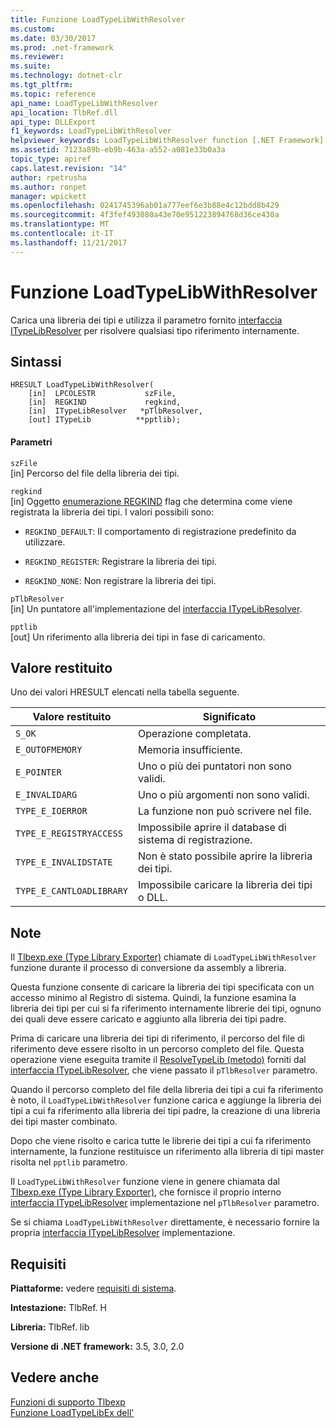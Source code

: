 ```yaml
---
title: Funzione LoadTypeLibWithResolver
ms.custom: 
ms.date: 03/30/2017
ms.prod: .net-framework
ms.reviewer: 
ms.suite: 
ms.technology: dotnet-clr
ms.tgt_pltfrm: 
ms.topic: reference
api_name: LoadTypeLibWithResolver
api_location: TlbRef.dll
api_type: DLLExport
f1_keywords: LoadTypeLibWithResolver
helpviewer_keywords: LoadTypeLibWithResolver function [.NET Framework]
ms.assetid: 7123a89b-eb9b-463a-a552-a081e33b0a3a
topic_type: apiref
caps.latest.revision: "14"
author: rpetrusha
ms.author: ronpet
manager: wpickett
ms.openlocfilehash: 0241745396ab01a777eef6e3b88e4c12bdd8b429
ms.sourcegitcommit: 4f3fef493080a43e70e951223894768d36ce430a
ms.translationtype: MT
ms.contentlocale: it-IT
ms.lasthandoff: 11/21/2017
---
```

# <a name="loadtypelibwithresolver-function"></a>Funzione LoadTypeLibWithResolver
Carica una libreria dei tipi e utilizza il parametro fornito [interfaccia ITypeLibResolver](../../../../docs/framework/unmanaged-api/tlbexp/itypelibresolver-interface.md) per risolvere qualsiasi tipo riferimento internamente.  
  
## <a name="syntax"></a>Sintassi  
  
```  
HRESULT LoadTypeLibWithResolver(  
    [in]  LPCOLESTR           szFile,  
    [in]  REGKIND             regkind,  
    [in]  ITypeLibResolver   *pTlbResolver,  
    [out] ITypeLib          **pptlib);  
```  
  
#### <a name="parameters"></a>Parametri  
 `szFile`  
 [in] Percorso del file della libreria dei tipi.  
  
 `regkind`  
 [in] Oggetto [enumerazione REGKIND](https://msdn.microsoft.com/library/windows/desktop/ms221159.aspx) flag che determina come viene registrata la libreria dei tipi. I valori possibili sono:  
  
-   `REGKIND_DEFAULT`: Il comportamento di registrazione predefinito da utilizzare.  
  
-   `REGKIND_REGISTER`: Registrare la libreria dei tipi.  
  
-   `REGKIND_NONE`: Non registrare la libreria dei tipi.  
  
 `pTlbResolver`  
 [in] Un puntatore all'implementazione del [interfaccia ITypeLibResolver](../../../../docs/framework/unmanaged-api/tlbexp/itypelibresolver-interface.md).  
  
 `pptlib`  
 [out] Un riferimento alla libreria dei tipi in fase di caricamento.  
  
## <a name="return-value"></a>Valore restituito  
 Uno dei valori HRESULT elencati nella tabella seguente.  
  
|Valore restituito|Significato|  
|------------------|-------------|  
|`S_OK`|Operazione completata.|  
|`E_OUTOFMEMORY`|Memoria insufficiente.|  
|`E_POINTER`|Uno o più dei puntatori non sono validi.|  
|`E_INVALIDARG`|Uno o più argomenti non sono validi.|  
|`TYPE_E_IOERROR`|La funzione non può scrivere nel file.|  
|`TYPE_E_REGISTRYACCESS`|Impossibile aprire il database di sistema di registrazione.|  
|`TYPE_E_INVALIDSTATE`|Non è stato possibile aprire la libreria dei tipi.|  
|`TYPE_E_CANTLOADLIBRARY`|Impossibile caricare la libreria dei tipi o DLL.|  
  
## <a name="remarks"></a>Note  
 Il [Tlbexp.exe (Type Library Exporter)](../../../../docs/framework/tools/tlbexp-exe-type-library-exporter.md) chiamate di `LoadTypeLibWithResolver` funzione durante il processo di conversione da assembly a libreria.  
  
 Questa funzione consente di caricare la libreria dei tipi specificata con un accesso minimo al Registro di sistema. Quindi, la funzione esamina la libreria dei tipi per cui si fa riferimento internamente librerie dei tipi, ognuno dei quali deve essere caricato e aggiunto alla libreria dei tipi padre.  
  
 Prima di caricare una libreria dei tipi di riferimento, il percorso del file di riferimento deve essere risolto in un percorso completo del file. Questa operazione viene eseguita tramite il [ResolveTypeLib (metodo)](../../../../docs/framework/unmanaged-api/tlbexp/resolvetypelib-method.md) forniti dal [interfaccia ITypeLibResolver](../../../../docs/framework/unmanaged-api/tlbexp/itypelibresolver-interface.md), che viene passato il `pTlbResolver` parametro.  
  
 Quando il percorso completo del file della libreria dei tipi a cui fa riferimento è noto, il `LoadTypeLibWithResolver` funzione carica e aggiunge la libreria dei tipi a cui fa riferimento alla libreria dei tipi padre, la creazione di una libreria dei tipi master combinato.  
  
 Dopo che viene risolto e carica tutte le librerie dei tipi a cui fa riferimento internamente, la funzione restituisce un riferimento alla libreria di tipi master risolta nel `pptlib` parametro.  
  
 Il `LoadTypeLibWithResolver` funzione viene in genere chiamata dal [Tlbexp.exe (Type Library Exporter)](../../../../docs/framework/tools/tlbexp-exe-type-library-exporter.md), che fornisce il proprio interno [interfaccia ITypeLibResolver](../../../../docs/framework/unmanaged-api/tlbexp/itypelibresolver-interface.md) implementazione nel `pTlbResolver` parametro.  
  
 Se si chiama `LoadTypeLibWithResolver` direttamente, è necessario fornire la propria [interfaccia ITypeLibResolver](../../../../docs/framework/unmanaged-api/tlbexp/itypelibresolver-interface.md) implementazione.  
  
## <a name="requirements"></a>Requisiti  
 **Piattaforme:** vedere [requisiti di sistema](../../../../docs/framework/get-started/system-requirements.md).  
  
 **Intestazione:** TlbRef. H  
  
 **Libreria:** TlbRef. lib  
  
 **Versione di .NET framework:** 3.5, 3.0, 2.0  
  
## <a name="see-also"></a>Vedere anche  
 [Funzioni di supporto Tlbexp](../../../../docs/framework/unmanaged-api/tlbexp/index.md)  
 [Funzione LoadTypeLibEx dell'](https://msdn.microsoft.com/library/windows/desktop/ms221249\(v=vs.85\).aspx)

